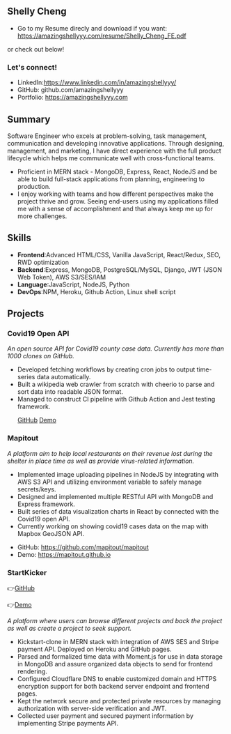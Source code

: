 ## Shelly Cheng
- Go to my Resume direcly and download if you want: https://amazingshellyyy.com/resume/Shelly_Cheng_FE.pdf

or check out below!
### Let's connect!
- LinkedIn:https://www.linkedin.com/in/amazingshellyyy/
- GitHub: github.com/amazingshellyyy
- Portfolio: https://amazingshellyyy.com

## Summary
Software Engineer who excels at problem-solving, task management, communication and developing innovative applications. Through designing, management, and marketing, I have direct experience with the full product lifecycle which helps me communicate well with cross-functional teams.
- Proficient in MERN stack - MongoDB, Express, React, NodeJS and be able to build full-stack applications from planning, engineering to production.
- I enjoy working with teams and how different perspectives make the project thrive and grow. Seeing end-users using my applications filled me with a sense of accomplishment and that always keep me up for more challenges.

## Skills
- **Frontend**:Advanced HTML/CSS, Vanilla JavaScript, React/Redux, SEO, RWD optimization
- **Backend**:Express, MongoDB, PostgreSQL/MySQL, Django, JWT (JSON Web Token), AWS S3/SES/IAM
- **Language**:JavaScript, NodeJS, Python
- **DevOps**:NPM, Heroku, Github Action, Linux shell script

## Projects
### **Covid19 Open API** 
<i>An open source API for Covid19 county case data. Currently has more than 1000 clones on GitHub.</i>

- Developed fetching workflows by creating cron jobs to output time-series data automatically.
- Built a wikipedia web crawler from scratch with cheerio to parse and sort data into readable JSON format.
- Managed to construct CI pipeline with Github Action and Jest testing framework. </p>
[GitHub](https://github.com/amazingshellyyy/covid19-api)
[Demo](https://mapitout.github.io/#/covid19)

### **Mapitout** 
<i>A platform aim to help local restaurants on their revenue lost during the shelter in place time as well as provide virus-related
information.</i>

- Implemented image uploading pipelines in NodeJS by integrating with AWS S3 API and utilizing environment
variable to safely manage secrets/keys.
- Designed and implemented multiple RESTful API with MongoDB and Express framework.
- Built series of data visualization charts in React by connected with the Covid19 open API.
- Currently working on showing covid19 cases data on the map with Mapbox GeoJSON API. </p>
- GitHub: https://github.com/mapitout/mapitout
- Demo: https://mapitout.github.io

### **StartKicker** 
:point_right:[GitHub](https://github.com/amazingshellyyy/startkicker) 

:point_right:[Demo](https://amazingshellyyy.com/startkicker)

<i>A platform where users can browse different projects and back the project as well as create a project to seek support.</i>
- Kickstart-clone in MERN stack with integration of AWS SES and Stripe payment API. Deployed on Heroku and
GitHub pages.
- Parsed and formalized time data with Moment.js for use in data storage in MongoDB and assure organized data
objects to send for frontend rendering.
- Configured Cloudflare DNS to enable customized domain and HTTPS encryption support for both backend
server endpoint and frontend pages.
- Kept the network secure and protected private resources by managing authorization with server-side
verification and JWT.
- Collected user payment and secured payment information by implementing Stripe payments API. 




